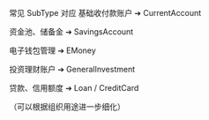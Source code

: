 


常见 SubType 对应
基础收付款账户 ➔ CurrentAccount

资金池、储备金 ➔ SavingsAccount

电子钱包管理 ➔ EMoney

投资理财账户 ➔ GeneralInvestment

贷款、信用额度 ➔ Loan / CreditCard

（可以根据组织用途进一步细化）

